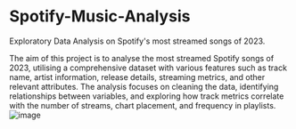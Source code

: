 # Spotify-Music-Analysis
Exploratory Data Analysis on Spotify's most streamed songs of 2023. 

The aim of this project is to analyse the most streamed Spotify songs of 2023, utilising a comprehensive dataset with various features such as track name, artist information, release details, streaming metrics, and other relevant attributes. The analysis focuses on cleaning the data, identifying relationships between variables, and exploring how track metrics correlate with the number of streams, chart placement, and frequency in playlists.
![image](https://github.com/aadya-21/Spotify-Music-Analysis/assets/92035412/c3631dbd-11b2-4adb-97fc-83569057e633)

